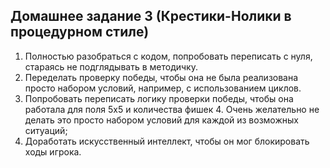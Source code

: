 ## Домашнее задание 3 (Крестики-Нолики в процедурном стиле)

1. Полностью разобраться с кодом, попробовать переписать с нуля, стараясь не подглядывать в методичку.
2. Переделать проверку победы, чтобы она не была реализована просто набором условий, например, с использованием циклов.
3. Попробовать переписать логику проверки победы, чтобы она работала для поля 5х5 и количества фишек 4. Очень желательно не делать это просто набором условий для каждой из возможных ситуаций;
4. Доработать искусственный интеллект, чтобы он мог блокировать ходы игрока.
